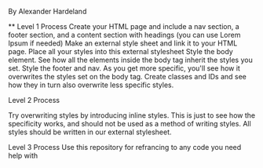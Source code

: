 By Alexander Hardeland

**
Level 1 Process
    Create your HTML page and include a nav section, a footer section, and a content section with headings 
    (you can use Lorem Ipsum if needed)
    Make an external style sheet and link it to your HTML page. Place all your styles into this external stylesheet
    Style the body element. See how all the elements inside the body tag inherit the styles you set.
    Style the footer and nav. As you get more specific, you'll see how it overwrites the styles set on the body tag.
    Create classes and IDs and see how they in turn also overwrite less specific styles.

Level 2 Process

  Try overwriting styles by introducing inline styles. This is just to see how the specificity works, and should 
  not be used as a method of writing styles. All styles should be written in our external stylesheet.

Level 3 Process
  Use this repository for refrancing to any code you need help with

